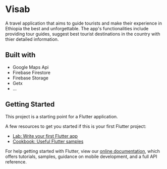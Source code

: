 # Visab

A travel application that aims to guide tourists and make their experience in Ethiopia the best and unforgettable.
The app's functionalities include providing tour guides, suggest best tourist destinations in the country with thier detailed information.

## Built with 
  - Google Maps Api 
  - Firebase Firestore 
  - Firebase Storage 
  - Getx
  - ...

## Getting Started

This project is a starting point for a Flutter application.

A few resources to get you started if this is your first Flutter project:

- [Lab: Write your first Flutter app](https://flutter.dev/docs/get-started/codelab)
- [Cookbook: Useful Flutter samples](https://flutter.dev/docs/cookbook)

For help getting started with Flutter, view our
[online documentation](https://flutter.dev/docs), which offers tutorials,
samples, guidance on mobile development, and a full API reference.
